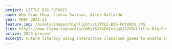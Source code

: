 ```yaml
---
project: LITTLE BIG FUTURES
name: Wen Qian Chua, Jimena Salinas, Ariel Gallardo
year: MDEF 2022-23
feature_img: /assets/images/highlights/LITTLE-BIG-FUTURES.JPG
link: https://www.figma.com/proto/uOMyI6194EmIxtUgXjSZdM/Little-Big-Futures?kind=&node-id=307-20&page-id=46%3A2&scaling=scale-down-width&starting-point-node-id=307%3A20&type=design
active: 2023-present
excerpt: Future literacy using interactive classroom games to enable conversations on pressing issues for K-12
---
```

